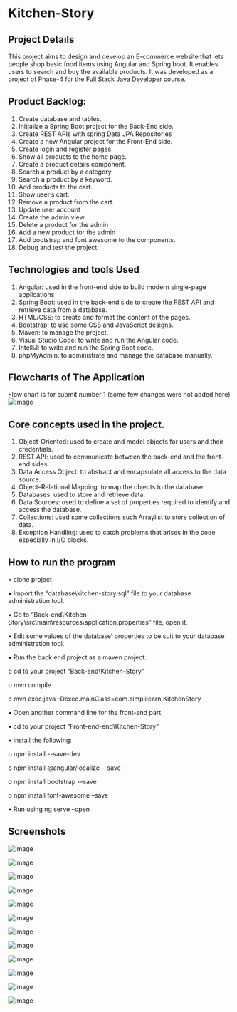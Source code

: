# Kitchen-Story

## Project Details
This project aims to design and develop an E-commerce website that lets people shop basic food items using Angular and Spring boot. It enables users to search and buy the available products. It was developed as a project of Phase-4 for the Full Stack Java Developer course.
 
## Product Backlog:
1.	Create database and tables.
2.	Initialize a Spring Boot project for the Back-End side.
3.	Create REST APIs with spring Data JPA Repositories 
4.	Create a new Angular project for the Front-End side.
5.	Create login and register pages.
6.	Show all products to the home page.
7.	Create a product details component.
8.	Search a product by a category.
9.	Search a product by a keyword.
10.	Add products to the cart.
11.	Show user’s cart.
12.	Remove a product from the cart.
13.	Update user account
14.	Create the admin view 
15.	Delete a product for the admin
16.	Add a new product for the admin
17.	Add bootstrap and font awesome to the components. 
18.	Debug and test the project.


## Technologies and tools Used
1.	Angular: used in the front-end side to build modern single-page applications
2.	Spring Boot: used in the back-end side to create the REST API and retrieve data from a database.
3.	HTML/CSS: to create and format the content of the pages.
4.	Bootstrap: to use some CSS and JavaScript designs.
5.	Maven: to manage the project.
6.	Visual Studio Code: to write and run the Angular code.
7.	IntelliJ: to write and run the Spring Boot code.
8.	phpMyAdmin: to administrate and manage the database manually.

## Flowcharts of The Application
Flow chart is for submit number 1 (some few changes were not added here)
![image](https://user-images.githubusercontent.com/64940728/125710594-6d31612d-85ff-4127-bd70-d601673d6e10.png)

## Core concepts used in the project. 
1.	Object-Oriented: used to create and model objects for users and their credentials.
2.	REST API: used to communicate between the back-end and the front-end sides.
3.	Data Access Object: to abstract and encapsulate all access to the data source.
4.	Object–Relational Mapping: to map the objects to the database.
5.	Databases: used to store and retrieve data.
6.	Data Sources: used to define a set of properties required to identify and access the database.
7.	Collections: used some collections such Arraylist to store collection of data. 
8.	Exception Handling: used to catch problems that arises in the code especially in I/O blocks.


## How to run the program
•	clone project


  
•	Import the “database\kitchen-story.sql” file to your database administration tool.

•	Go to “Back-end\Kitchen-Story\src\main\resources\application.properties” file, open it.

•	Edit some values of the database’ properties to be suit to your database administration tool.

•	Run the back end project as a maven project:

  o	cd to your project “Back-end\Kitchen-Story”
  
  o	mvn compile
  
  o	mvn exec:java -Dexec.mainClass=com.simplilearn.KitchenStory
  
  
•	Open another command line for the front-end part.

•	cd to your project “Front-end-end\Kitchen-Story”

•	install the following:

  o	npm install --save-dev
  
  o	npm install @angular/localize --save
  
  o	npm install bootstrap --save
  
  o	npm install font-awesome –save
  
  
•	Run using ng serve –open




## Screenshots
![image](https://user-images.githubusercontent.com/64940728/126695618-810d1f6b-9dd2-4b30-8f3e-e284eeceae2f.png)

![image](https://user-images.githubusercontent.com/64940728/126695628-646fbc83-dea1-47f0-b84d-1073fca9c548.png)

![image](https://user-images.githubusercontent.com/64940728/126695651-056944a0-c568-4b25-9976-05477e7ecb60.png)

![image](https://user-images.githubusercontent.com/64940728/126695663-c5942f9f-c36b-4ad4-9e15-04b0e4a3e1bb.png)

![image](https://user-images.githubusercontent.com/64940728/126695675-dd33eb47-53e9-4f28-81c2-a6c10eb8b747.png)


![image](https://user-images.githubusercontent.com/64940728/126695690-a7f43216-f55b-414e-bdb2-adade60230ee.png)


![image](https://user-images.githubusercontent.com/64940728/126695704-ff25c0e0-7711-4d66-9585-4a7c16283128.png)

![image](https://user-images.githubusercontent.com/64940728/126695714-546ab0b5-b86b-4145-b40f-4adee50c83e6.png)

![image](https://user-images.githubusercontent.com/64940728/126695725-c09d7dc9-b65d-4afd-bc43-4875242143c5.png)


![image](https://user-images.githubusercontent.com/64940728/126695738-b50a08d7-ce49-4129-89a6-c110b18592c1.png)

![image](https://user-images.githubusercontent.com/64940728/126695747-bcb331e3-7cd6-421e-ab0a-6943c824c7b0.png)


![image](https://user-images.githubusercontent.com/64940728/126695761-68225a2e-a704-415e-992a-2fa9db32d65e.png)




